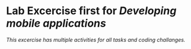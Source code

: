 # Lab Excercise first for <i>Developing mobile applications</i>

<i>This excercise has multiple activities for all tasks and coding challanges.</i>
